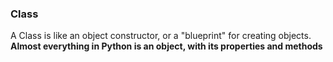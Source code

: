 ### Class
A Class is like an object constructor, or a "blueprint" for creating objects. **Almost everything in Python is an object, with its properties and methods**
